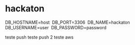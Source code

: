 # hackaton

DB_HOSTNAME=host 
DB_PORT=3306 
DB_NAME=hackaton 
DB_USERNAME=user 
DB_PASSWORD=password

teste push
teste push 2
teste aws
